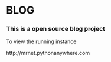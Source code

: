 <h1>BLOG</h1>
<h3>This is a open source blog project</h3>
<p>To view the running instance</p>
<p>http://mrnet.pythonanywhere.com</p>
